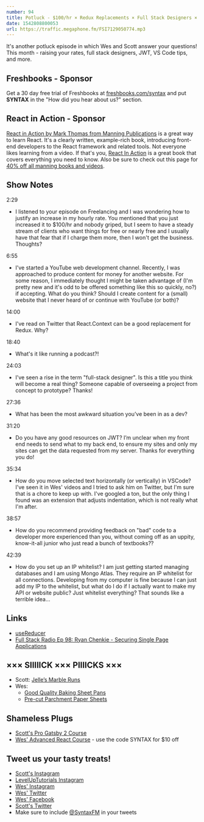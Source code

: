 ```yaml
---
number: 94
title: Potluck - $100/hr × Redux Replacements × Full Stack Designers × JWT × VS Code Tips × More
date: 1542808800053
url: https://traffic.megaphone.fm/FSI7129050774.mp3
---
```


It's another potluck episode in which Wes and Scott answer your questions! This month - raising your rates, full stack designers, JWT, VS Code tips, and more.

## Freshbooks - Sponsor

Get a 30 day free trial of Freshbooks at [freshbooks.com/syntax](https://freshbooks.com/syntax) and put **SYNTAX** in the "How did you hear about us?" section.

## React in Action - Sponsor

[React in Action by Mark Thomas from Manning Publications](https://www.manning.com/books/react-in-action) is a great way to learn React. It's a clearly written, example-rich book, introducing front-end developers to the React framework and related tools. Not everyone likes learning from a video. If that's you, [React In Action](https://www.manning.com/books/react-in-action) is a great book that covers everything you need to know. Also be sure to check out this page for [40% off all manning books and videos](http://deals.manning.com/webdev/).

## Show Notes

2:29

* I listened to your episode on Freelancing and I was wondering how to justify an increase in my hourly rate. You mentioned that you just increased it to $100/hr and nobody griped, but I seem to have a steady stream of clients who want things for free or nearly free and I usually have that fear that if I charge them more, then I won't get the business. Thoughts?

6:55

* I've started a YouTube web development channel. Recently, I was approached to produce content for money for another website. For some reason, I immediately thought I might be taken advantage of (I'm pretty new and it's odd to be offered something like this so quickly, no?) if accepting. What do you think? Should I create content for a (small) website that I never heard of or continue with YouTube (or both)?

14:00

* I've read on Twitter that React.Context can be a good replacement for Redux. Why?

18:40

* What's it like running a podcast?!

24:03

* I've seen a rise in the term "full-stack designer". Is this a title you think will become a real thing? Someone capable of overseeing a project from concept to prototype? Thanks!

27:36

* What has been the most awkward situation you’ve been in as a dev?

31:20

* Do you have any good resources on JWT? I’m unclear when my front end needs to send what to my back end, to ensure my sites and only my sites can get the data requested from my server. Thanks for everything you do!

35:34

* How do you move selected text horizontally (or vertically) in VSCode? I've seen it in Wes' videos and I tried to ask him on Twitter, but I'm sure that is a chore to keep up with. I've googled a ton, but the only thing I found was an extension that adjusts indentation, which is not really what I'm after.

38:57

* How do you recommend providing feedback on "bad" code to a developer more experienced than you, without coming off as an uppity, know-it-all junior who just read a bunch of textbooks??

42:39

* How do you set up an IP whitelist? I am just getting started managing databases and I am using Mongo Atlas. They require an IP whitelist for all connections. Developing from my computer is fine because I can just add my IP to the whitelist, but what do I do if I actually want to make my API or website public? Just whitelist everything? That sounds like a terrible idea...

## Links
* [useReducer](https://reactjs.org/docs/hooks-reference.html#usereducer)
* [Full Stack Radio Ep 98: Ryan Chenkie - Securing Single Page Applications](http://www.fullstackradio.com/98)

## ××× SIIIIICK ××× PIIIICKS ×××

* Scott: [Jelle’s Marble Runs](https://www.youtube.com/channel/UCYJdpnjuSWVOLgGT9fIzL0g)
* Wes:
  * [Good Quality Baking Sheet Pans](https://amzn.to/2FjrQVW)
  * [Pre-cut Parchment Paper Sheets](https://amzn.to/2Dzli3F)

## Shameless Plugs

* [Scott's Pro Gatsby 2 Course](https://LevelUpTutorials.com/pro)
* [Wes' Advanced React Course](https://advancedreact.com/) - use the code SYNTAX for $10 off

## Tweet us your tasty treats!

* [Scott's Instagram](https://www.instagram.com/stolinski/)
* [LevelUpTutorials Instagram](https://www.instagram.com/LevelUpTutorials/)
* [Wes' Instagram](https://www.instagram.com/wesbos/)
* [Wes' Twitter](https://twitter.com/wesbos)
* [Wes' Facebook](https://www.facebook.com/wesbos.developer)
* [Scott's Twitter](https://twitter.com/stolinski)
* Make sure to include [@SyntaxFM](https://twitter.com/SyntaxFM) in your tweets
